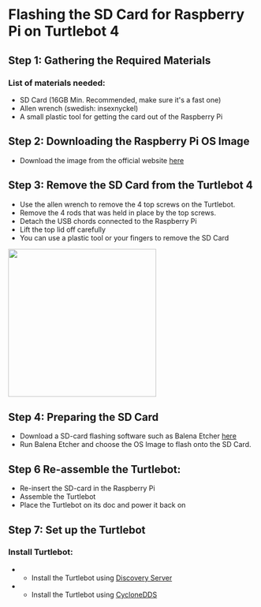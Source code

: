 # Flashing the SD Card for Raspberry Pi on Turtlebot 4

## Step 1: Gathering the Required Materials
### List of materials needed:
* SD Card (16GB Min. Recommended, make sure it's a fast one)
* Allen wrench (swedish: insexnyckel)
* A small plastic tool for getting the card out of the Raspberry Pi

## Step 2: Downloading the Raspberry Pi OS Image
- Download the image from the official website [here](http://download.ros.org/downloads/turtlebot4/)

## Step 3: Remove the SD Card from the Turtlebot 4
- Use the allen wrench to remove the 4 top screws on the Turtlebot. 
- Remove the 4 rods that was held in place by the top screws. 
- Detach the USB chords connected to the Raspberry Pi
- Lift the top lid off carefully
- You can use a plastic tool or your fingers to remove the SD Card 

<img src="../../../Assets/Images/Turtlebot4/Hardware/SD_Card_RPi.png" width="300">

## Step 4: Preparing the SD Card
- Download a SD-card flashing software such as Balena Etcher [here](https://etcher.balena.io/#download-etcher)
- Run Balena Etcher and choose the OS Image to flash onto the SD Card. 

## Step 6 Re-assemble the Turtlebot: 
- Re-insert the SD-card in the Raspberry Pi
- Assemble the Turtlebot
- Place the Turtlebot on its doc and power it back on 

## Step 7: Set up the Turtlebot 
### Install Turtlebot: 
- - Install the Turtlebot using [Discovery Server](../../Setup/Network-Discovery-Server)
- - Install the Turtlebot using [CycloneDDS](../../Setup//Network-Cyclone-DDS)

